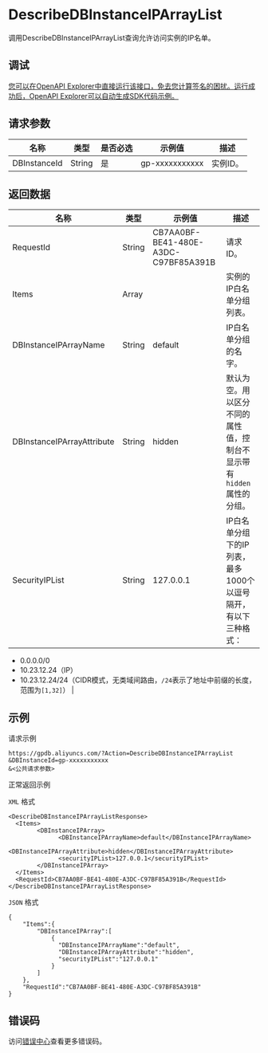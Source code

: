 # DescribeDBInstanceIPArrayList

调用DescribeDBInstanceIPArrayList查询允许访问实例的IP名单。

## 调试

[您可以在OpenAPI Explorer中直接运行该接口，免去您计算签名的困扰。运行成功后，OpenAPI Explorer可以自动生成SDK代码示例。](https://api.aliyun.com/#product=gpdb&api=DescribeDBInstanceIPArrayList&type=RPC&version=2016-05-03)

## 请求参数

|名称|类型|是否必选|示例值|描述|
|--|--|----|---|--|
|DBInstanceId|String|是|gp-xxxxxxxxxxx|实例ID。 |

## 返回数据

|名称|类型|示例值|描述|
|--|--|---|--|
|RequestId|String|CB7AA0BF-BE41-480E-A3DC-C97BF85A391B|请求ID。 |
|Items|Array| |实例的IP白名单分组列表。 |
|DBInstanceIPArrayName|String|default|IP白名单分组的名字。 |
|DBInstanceIPArrayAttribute|String|hidden|默认为空。用以区分不同的属性值，控制台不显示带有`hidden`属性的分组。 |
|SecurityIPList|String|127.0.0.1|IP白名单分组下的IP列表，最多1000个以逗号隔开，有以下三种格式：

 -   0.0.0.0/0
-   10.23.12.24（IP）
-   10.23.12.24/24（CIDR模式，无类域间路由，`/24`表示了地址中前缀的长度，范围为`[1,32]`） |

## 示例

请求示例

```
https://gpdb.aliyuncs.com/?Action=DescribeDBInstanceIPArrayList
&DBInstanceId=gp-xxxxxxxxxxx
&<公共请求参数>
```

正常返回示例

`XML` 格式

```
<DescribeDBInstanceIPArrayListResponse>
  <Items>
        <DBInstanceIPArray>
              <DBInstanceIPArrayName>default</DBInstanceIPArrayName>
              <DBInstanceIPArrayAttribute>hidden</DBInstanceIPArrayAttribute>
              <securityIPList>127.0.0.1</securityIPList>
        </DBInstanceIPArray>
  </Items>
  <RequestId>CB7AA0BF-BE41-480E-A3DC-C97BF85A391B</RequestId>
</DescribeDBInstanceIPArrayListResponse>
```

`JSON` 格式

```
{
    "Items":{
        "DBInstanceIPArray":[
            {
              "DBInstanceIPArrayName":"default",
              "DBInstanceIPArrayAttribute":"hidden",
              "securityIPList":"127.0.0.1"
            }
        ]
    },
    "RequestId":"CB7AA0BF-BE41-480E-A3DC-C97BF85A391B"
}
```

## 错误码

访问[错误中心](https://error-center.aliyun.com/status/product/gpdb)查看更多错误码。

